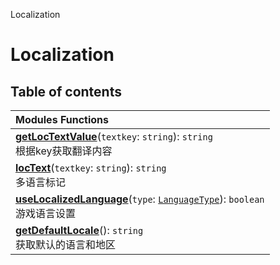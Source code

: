 Localization

# Localization <Badge type="tip" text="Groups" /> <Score text="Localization" />

## Table of contents
| Modules Functions |
| :-----|
| **[getLocTextValue](../modules/Util.LanguageUtil.md#getloctextvalue)**(`textkey`: `string`): `string` <br> 根据key获取翻译内容|
| **[locText](../modules/Util.LanguageUtil.md#loctext)**(`textkey`: `string`): `string` <br> 多语言标记|
| **[useLocalizedLanguage](../modules/Util.LanguageUtil.md#uselocalizedlanguage)**(`type`: [`LanguageType`](../enums/Type.LanguageType.md)): `boolean` <br> 游戏语言设置|
| **[getDefaultLocale](../modules/Util.LocaleUtil.md#getdefaultlocale)**(): `string` <br> 获取默认的语言和地区|


